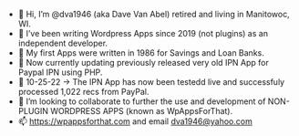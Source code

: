 - 👋 Hi, I’m @dva1946 (aka Dave Van Abel) retired and living in Manitowoc, WI.
- 👀 I’ve been writing Wordpress Apps since 2019 (not plugins) as an independent developer.
- 🌱 My first Apps were written in 1986 for Savings and Loan Banks.
- 🌱 Now currently updating previously released very old IPN App for Paypal IPN using PHP.
- 🌱 10-25-22 -> The IPN App has now been testedd live and successfuly processed 1,022 recs from PayPal.
- 💞️ I’m looking to collaborate to further the use and development of NON-PLUGIN WORDPRESS APPS (known as WpAppsForThat).
- 📫 https://wpappsforthat.com and email dva1946@yahoo.com

<!---
dva1946/dva1946 is a ✨ special ✨ repository because its `README.md` (this file) appears on your GitHub profile.
You can click the Preview link to take a look at your changes.
--->
